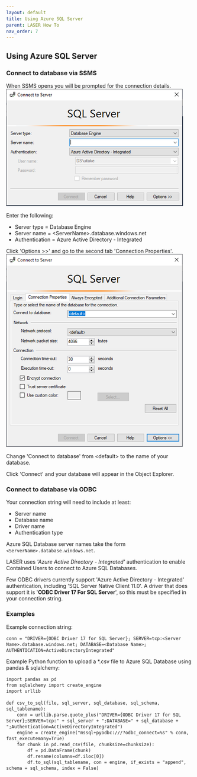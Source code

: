 ```yaml
---
layout: default
title: Using Azure SQL Server
parent: LASER How To
nav_order: 7
---
```

## Using Azure SQL Server 

### Connect to database via SSMS 

When SSMS opens you will be prompted for the connection details.   
![ssms_connect_to_server_1.png](../../images/using_azure_sql_database/ssms_connect_to_server_1.png)

Enter the following:
- Server type = Database Engine
- Server name = \<ServerName>.database.windows.net
- Authentication = Azure Active Directory - Integrated

Click 'Options >>' and go to the second tab 'Connection Properties'.  
![ssms_connect_to_server_2.png](../../images/using_azure_sql_database/ssms_connect_to_server_2.png)

Change 'Connect to database' from \<default> to the name of your database.

Click 'Connect' and your database will appear in the Object Explorer.

### Connect to database via ODBC 

Your connection string will need to include at least:  
- Server name
- Database name
- Driver name 
- Authentication type

Azure SQL Database server names take the form `<ServerName>.database.windows.net`.

LASER uses _'Azure Active Directory - Integrated'_ authentication to enable Contained Users to connect to Azure SQL Databases.

Few ODBC drivers currently support 'Azure Active Directory - Integrated' authentication, including 'SQL Server Native Client 11.0'. A driver that does support it is '**ODBC Driver 17 For SQL Server**', so this must be specified in your connection string.

### Examples

Example connection string: 
```
conn = "DRIVER={ODBC Driver 17 for SQL Server}; SERVER=tcp:<Server Name>.database.windows.net; DATABASE=<Database Name>; AUTHENTICATION=ActiveDirectoryIntegrated"
```

Example Python function to upload a *.csv file to Azure SQL Database using pandas & sqlalchemy:  

```
import pandas as pd
from sqlalchemy import create_engine
import urllib

def csv_to_sql(file, sql_server, sql_database, sql_schema, sql_tablename): 
	conn = urllib.parse.quote_plus("DRIVER={ODBC Driver 17 for SQL Server};SERVER=tcp:" + sql_server + ";DATABASE=" + sql_database + ";Authentication=ActiveDirectoryIntegrated")
	engine = create_engine("mssql+pyodbc:///?odbc_connect=%s" % conn, fast_executemany=True)
	for chunk in pd.read_csv(file, chunksize=chunksize):
		df = pd.DataFrame(chunk)
		df.rename(columns=df.iloc[0])
		df.to_sql(sql_tablename, con = engine, if_exists = "append", schema = sql_schema, index = False)
```

